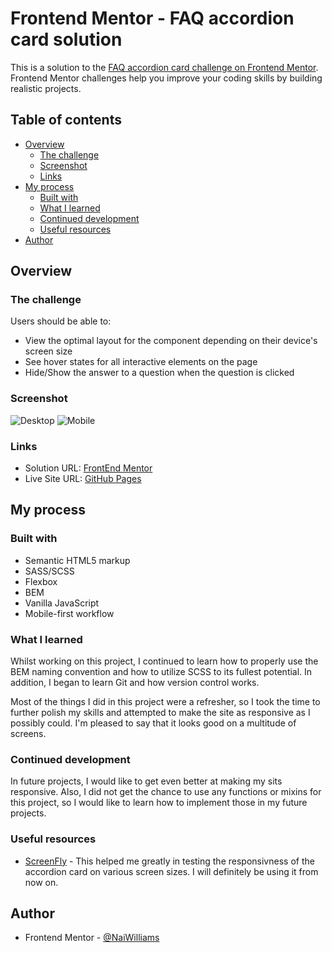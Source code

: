 # Frontend Mentor - FAQ accordion card solution

This is a solution to the [FAQ accordion card challenge on Frontend Mentor](https://www.frontendmentor.io/challenges/faq-accordion-card-XlyjD0Oam). Frontend Mentor challenges help you improve your coding skills by building realistic projects. 

## Table of contents

- [Overview](#overview)
  - [The challenge](#the-challenge)
  - [Screenshot](#screenshot)
  - [Links](#links)
- [My process](#my-process)
  - [Built with](#built-with)
  - [What I learned](#what-i-learned)
  - [Continued development](#continued-development)
  - [Useful resources](#useful-resources)
- [Author](#author)

## Overview

### The challenge

Users should be able to:

- View the optimal layout for the component depending on their device's screen size
- See hover states for all interactive elements on the page
- Hide/Show the answer to a question when the question is clicked

### Screenshot

![Desktop](https://user-images.githubusercontent.com/83989593/169698761-26cc01f2-67b2-4825-ade3-d00dafdd9aac.png)
![Mobile](https://user-images.githubusercontent.com/83989593/169698782-afd7c8b3-d2d1-4eee-806f-4cba271bbb06.png)

### Links

- Solution URL: [FrontEnd Mentor](https://your-solution-url.com)
- Live Site URL: [GitHub Pages](https://naiwilliams.github.io/FrEndMen-FAQ-Accordion-Card/)

## My process

### Built with

- Semantic HTML5 markup
- SASS/SCSS
- Flexbox
- BEM
- Vanilla JavaScript
- Mobile-first workflow

### What I learned
Whilst working on this project, I continued to learn how to properly use the BEM naming convention and how to utilize SCSS to its fullest potential. In addition, I began to learn Git and how version control works.

Most of the things I did in this project were a refresher, so I took the time to further polish my skills and attempted to make the site as responsive as I possibly could. I'm pleased to say that it looks good on a multitude of screens.

### Continued development
 In future projects, I would like to get even better at making my sits responsive. Also, I did not get the chance to use any functions or mixins for this project, so I would like to learn how to implement those in my future projects.

### Useful resources

- [ScreenFly](https://screenfly.org/) - This helped me greatly in testing the responsivness of the accordion card on various screen sizes. I will definitely be using it from now on.

## Author
- Frontend Mentor - [@NaiWilliams](https://www.frontendmentor.io/profile/NaiWilliams)
